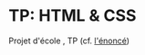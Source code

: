 # TP: HTML & CSS
Projet d'école , TP (cf. [l'énoncé](https://azammouri.com/min-4a/TP1_HTML&CSS.pdf))
